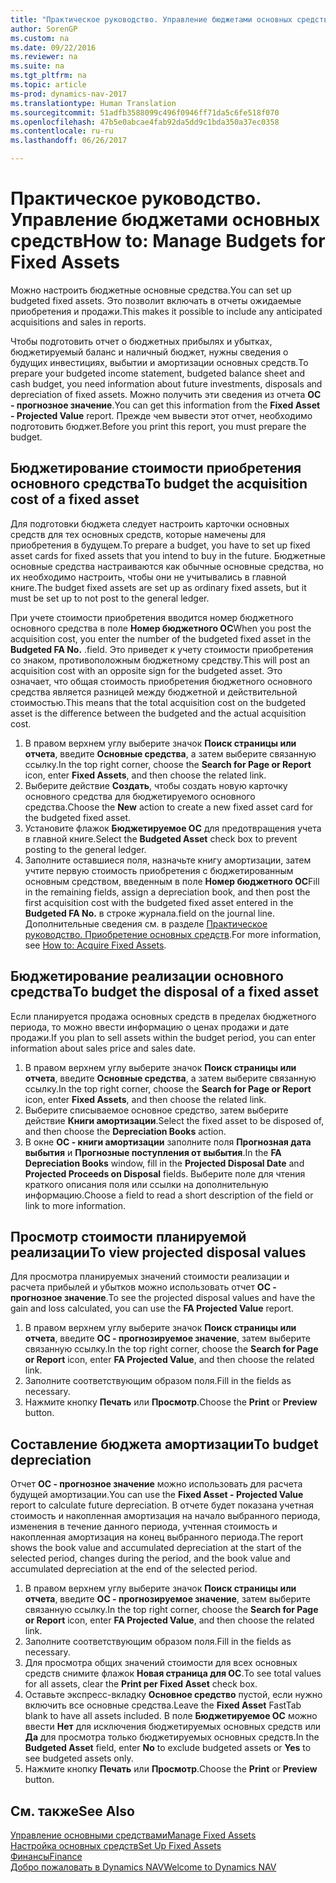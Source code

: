 ```yaml
---
title: "Практическое руководство. Управление бюджетами основных средств"
author: SorenGP
ms.custom: na
ms.date: 09/22/2016
ms.reviewer: na
ms.suite: na
ms.tgt_pltfrm: na
ms.topic: article
ms-prod: dynamics-nav-2017
ms.translationtype: Human Translation
ms.sourcegitcommit: 51adfb3588099c496f0946ff71da5c6fe518f070
ms.openlocfilehash: 47b5e0abcae4fab92da5dd9c1bda350a37ec0358
ms.contentlocale: ru-ru
ms.lasthandoff: 06/26/2017

---
```


# <a name="how-to-manage-budgets-for-fixed-assets"></a><span data-ttu-id="54272-102">Практическое руководство. Управление бюджетами основных средств</span><span class="sxs-lookup"><span data-stu-id="54272-102">How to: Manage Budgets for Fixed Assets</span></span>
<span data-ttu-id="54272-103">Можно настроить бюджетные основные средства.</span><span class="sxs-lookup"><span data-stu-id="54272-103">You can set up budgeted fixed assets.</span></span> <span data-ttu-id="54272-104">Это позволит включать в отчеты ожидаемые приобретения и продажи.</span><span class="sxs-lookup"><span data-stu-id="54272-104">This makes it possible to include any anticipated acquisitions and sales in reports.</span></span>  

 <span data-ttu-id="54272-105">Чтобы подготовить отчет о бюджетных прибылях и убытках, бюджетируемый баланс и наличный бюджет, нужны сведения о будущих инвестициях, выбытии и амортизации основных средств.</span><span class="sxs-lookup"><span data-stu-id="54272-105">To prepare your budgeted income statement, budgeted balance sheet and cash budget, you need information about future investments, disposals and depreciation of fixed assets.</span></span> <span data-ttu-id="54272-106">Можно получить эти сведения из отчета **ОС - прогнозное значение**.</span><span class="sxs-lookup"><span data-stu-id="54272-106">You can get this information from the **Fixed Asset - Projected Value** report.</span></span> <span data-ttu-id="54272-107">Прежде чем вывести этот отчет, необходимо подготовить бюджет.</span><span class="sxs-lookup"><span data-stu-id="54272-107">Before you print this report, you must prepare the budget.</span></span>  

## <a name="to-budget-the-acquisition-cost-of-a-fixed-asset"></a><span data-ttu-id="54272-108">Бюджетирование стоимости приобретения основного средства</span><span class="sxs-lookup"><span data-stu-id="54272-108">To budget the acquisition cost of a fixed asset</span></span>
<span data-ttu-id="54272-109">Для подготовки бюджета следует настроить карточки основных средств для тех основных средств, которые намечены для приобретения в будущем.</span><span class="sxs-lookup"><span data-stu-id="54272-109">To prepare a budget, you have to set up fixed asset cards for fixed assets that you intend to buy in the future.</span></span> <span data-ttu-id="54272-110">Бюджетные основные средства настраиваются как обычные основные средства, но их необходимо настроить, чтобы они не учитывались в главной книге.</span><span class="sxs-lookup"><span data-stu-id="54272-110">The budget fixed assets are set up as ordinary fixed assets, but it must be set up to not post to the general ledger.</span></span>

<span data-ttu-id="54272-111">При учете стоимости приобретения вводится номер бюджетного основного средства в поле **Номер бюджетного ОС**</span><span class="sxs-lookup"><span data-stu-id="54272-111">When you post the acquisition cost, you enter the number of the budgeted fixed asset in the **Budgeted FA No.**</span></span> <span data-ttu-id="54272-112">.</span><span class="sxs-lookup"><span data-stu-id="54272-112">field.</span></span> <span data-ttu-id="54272-113">Это приведет к учету стоимости приобретения со знаком, противоположным бюджетному средству.</span><span class="sxs-lookup"><span data-stu-id="54272-113">This will post an acquisition cost with an opposite sign for the budgeted asset.</span></span> <span data-ttu-id="54272-114">Это означает, что общая стоимость приобретения бюджетного основного средства является разницей между бюджетной и действительной стоимостью.</span><span class="sxs-lookup"><span data-stu-id="54272-114">This means that the total acquisition cost on the budgeted asset is the difference between the budgeted and the actual acquisition cost.</span></span>

1. <span data-ttu-id="54272-115">В правом верхнем углу выберите значок **Поиск страницы или отчета**, введите **Основные средства**, а затем выберите связанную ссылку.</span><span class="sxs-lookup"><span data-stu-id="54272-115">In the top right corner, choose the **Search for Page or Report** icon, enter **Fixed Assets**, and then choose the related link.</span></span>
2. <span data-ttu-id="54272-116">Выберите действие **Создать**, чтобы создать новую карточку основного средства для бюджетируемого основного средства.</span><span class="sxs-lookup"><span data-stu-id="54272-116">Choose the **New** action to create a new fixed asset card for the budgeted fixed asset.</span></span>
3. <span data-ttu-id="54272-117">Установите флажок **Бюджетируемое ОС** для предотвращения учета в главной книге.</span><span class="sxs-lookup"><span data-stu-id="54272-117">Select the **Budgeted Asset** check box to prevent posting to the general ledger.</span></span>
4. <span data-ttu-id="54272-118">Заполните оставшиеся поля, назначьте книгу амортизации, затем учтите первую стоимость приобретения с бюджетированным основным средством, введенным в поле **Номер бюджетного ОС**</span><span class="sxs-lookup"><span data-stu-id="54272-118">Fill in the remaining fields, assign a depreciation book, and then post the first acquisition cost with the budgeted fixed asset entered in the **Budgeted FA No.**</span></span> <span data-ttu-id="54272-119">в строке журнала.</span><span class="sxs-lookup"><span data-stu-id="54272-119">field on the journal line.</span></span> <span data-ttu-id="54272-120">Дополнительные сведения см. в разделе [Практическое руководство. Приобретение основных средств](fa-how-acquire.md).</span><span class="sxs-lookup"><span data-stu-id="54272-120">For more information, see [How to: Acquire Fixed Assets](fa-how-acquire.md).</span></span>

## <a name="to-budget-the-disposal-of-a-fixed-asset"></a><span data-ttu-id="54272-121">Бюджетирование реализации основного средства</span><span class="sxs-lookup"><span data-stu-id="54272-121">To budget the disposal of a fixed asset</span></span>
<span data-ttu-id="54272-122">Если планируется продажа основных средств в пределах бюджетного периода, то можно ввести информацию о ценах продажи и дате продажи.</span><span class="sxs-lookup"><span data-stu-id="54272-122">If you plan to sell assets within the budget period, you can enter information about sales price and sales date.</span></span>

1. <span data-ttu-id="54272-123">В правом верхнем углу выберите значок **Поиск страницы или отчета**, введите **Основные средства**, а затем выберите связанную ссылку.</span><span class="sxs-lookup"><span data-stu-id="54272-123">In the top right corner, choose the **Search for Page or Report** icon, enter **Fixed Assets**, and then choose the related link.</span></span>
2. <span data-ttu-id="54272-124">Выберите списываемое основное средство, затем выберите действие **Книги амортизации**.</span><span class="sxs-lookup"><span data-stu-id="54272-124">Select the fixed asset to be disposed of, and then choose the **Depreciation Books** action.</span></span>
3. <span data-ttu-id="54272-125">В окне **ОС - книги амортизации** заполните поля **Прогнозная дата выбытия** и **Прогнозные поступления от выбытия**.</span><span class="sxs-lookup"><span data-stu-id="54272-125">In the **FA Depreciation Books** window, fill in the **Projected Disposal Date** and **Projected Proceeds on Disposal** fields.</span></span> <span data-ttu-id="54272-126">Выберите поле для чтения краткого описания поля или ссылки на дополнительную информацию.</span><span class="sxs-lookup"><span data-stu-id="54272-126">Choose a field to read a short description of the field or link to more information.</span></span>

## <a name="to-view-projected-disposal-values"></a><span data-ttu-id="54272-127">Просмотр стоимости планируемой реализации</span><span class="sxs-lookup"><span data-stu-id="54272-127">To view projected disposal values</span></span>
<span data-ttu-id="54272-128">Для просмотра планируемых значений стоимости реализации и расчета прибылей и убытков можно использовать отчет **ОС - прогнозное значение**.</span><span class="sxs-lookup"><span data-stu-id="54272-128">To see the projected disposal values and have the gain and loss calculated, you can use the **FA Projected Value** report.</span></span>

1. <span data-ttu-id="54272-129">В правом верхнем углу выберите значок **Поиск страницы или отчета**, введите **ОС - прогнозируемое значение**, затем выберите связанную ссылку.</span><span class="sxs-lookup"><span data-stu-id="54272-129">In the top right corner, choose the **Search for Page or Report** icon, enter **FA Projected Value**, and then choose the related link.</span></span>
2. <span data-ttu-id="54272-130">Заполните соответствующим образом поля.</span><span class="sxs-lookup"><span data-stu-id="54272-130">Fill in the fields as necessary.</span></span>
3. <span data-ttu-id="54272-131">Нажмите кнопку **Печать** или **Просмотр**.</span><span class="sxs-lookup"><span data-stu-id="54272-131">Choose the **Print** or **Preview** button.</span></span>

## <a name="to-budget-depreciation"></a><span data-ttu-id="54272-132">Составление бюджета амортизации</span><span class="sxs-lookup"><span data-stu-id="54272-132">To budget depreciation</span></span>
<span data-ttu-id="54272-133">Отчет **ОС - прогнозное значение** можно использовать для расчета будущей амортизации.</span><span class="sxs-lookup"><span data-stu-id="54272-133">You can use the **Fixed Asset - Projected Value** report to calculate future depreciation.</span></span> <span data-ttu-id="54272-134">В отчете будет показана учетная стоимость и накопленная амортизация на начало выбранного периода, изменения в течение данного периода, учтенная стоимость и накопленная амортизация на конец выбранного периода.</span><span class="sxs-lookup"><span data-stu-id="54272-134">The report shows the book value and accumulated depreciation at the start of the selected period, changes during the period, and the book value and accumulated depreciation at the end of the selected period.</span></span>

1. <span data-ttu-id="54272-135">В правом верхнем углу выберите значок **Поиск страницы или отчета**, введите **ОС - прогнозируемое значение**, затем выберите связанную ссылку.</span><span class="sxs-lookup"><span data-stu-id="54272-135">In the top right corner, choose the **Search for Page or Report** icon, enter **FA Projected Value**, and then choose the related link.</span></span>
2. <span data-ttu-id="54272-136">Заполните соответствующим образом поля.</span><span class="sxs-lookup"><span data-stu-id="54272-136">Fill in the fields as necessary.</span></span>
3. <span data-ttu-id="54272-137">Для просмотра общих значений стоимости для всех основных средств снимите флажок **Новая страница для ОС**.</span><span class="sxs-lookup"><span data-stu-id="54272-137">To see total values for all assets, clear the **Print per Fixed Asset** check box.</span></span>
4. <span data-ttu-id="54272-138">Оставьте экспресс-вкладку **Основное средство** пустой, если нужно включить все основные средства.</span><span class="sxs-lookup"><span data-stu-id="54272-138">Leave the **Fixed Asset** FastTab blank to have all assets included.</span></span> <span data-ttu-id="54272-139">В поле **Бюджетируемое ОС** можно ввести **Нет** для исключения бюджетируемых основных средств или **Да** для просмотра только бюджетируемых основных средств.</span><span class="sxs-lookup"><span data-stu-id="54272-139">In the **Budgeted Asset** field, enter **No** to exclude budgeted assets or **Yes** to see budgeted assets only.</span></span>
5. <span data-ttu-id="54272-140">Нажмите кнопку **Печать** или **Просмотр**.</span><span class="sxs-lookup"><span data-stu-id="54272-140">Choose the **Print** or **Preview** button.</span></span>

## <a name="see-also"></a><span data-ttu-id="54272-141">См. также</span><span class="sxs-lookup"><span data-stu-id="54272-141">See Also</span></span>
[<span data-ttu-id="54272-142">Управление основными средствами</span><span class="sxs-lookup"><span data-stu-id="54272-142">Manage Fixed Assets</span></span>](fa-manage.md)  
[<span data-ttu-id="54272-143">Настройка основных средств</span><span class="sxs-lookup"><span data-stu-id="54272-143">Set Up Fixed Assets</span></span>](fa-setup.md)  
[<span data-ttu-id="54272-144">Финансы</span><span class="sxs-lookup"><span data-stu-id="54272-144">Finance</span></span>](finance-setup.md)  
[<span data-ttu-id="54272-145">Добро пожаловать в Dynamics NAV</span><span class="sxs-lookup"><span data-stu-id="54272-145">Welcome to Dynamics NAV</span></span>](across-get-started.md)

